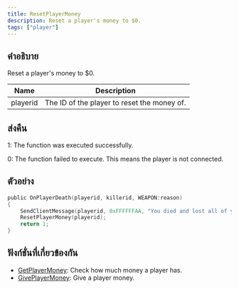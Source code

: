 ```yaml
---
title: ResetPlayerMoney
description: Reset a player's money to $0.
tags: ["player"]
---
```


## คำอธิบาย

Reset a player's money to \$0.

| Name     | Description                                 |
| -------- | ------------------------------------------- |
| playerid | The ID of the player to reset the money of. |

## ส่งคืน

1: The function was executed successfully.

0: The function failed to execute. This means the player is not connected.

## ตัวอย่าง

```c
public OnPlayerDeath(playerid, killerid, WEAPON:reason)
{
    SendClientMessage(playerid, 0xFFFFFFAA, "You died and lost all of your cash!");
    ResetPlayerMoney(playerid);
    return 1;
}
```

## ฟังก์ชั่นที่เกี่ยวข้องกัน

- [GetPlayerMoney](../functions/GetPlayerMoney.md): Check how much money a player has.
- [GivePlayerMoney](../functions/GivePlayerMoney.md): Give a player money.
